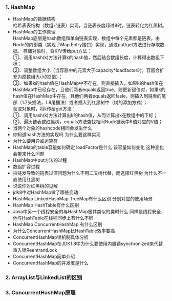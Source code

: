 ### 1. HashMap
* HashMap的数据结构  
哈希表表结构（数组+链表）实现，当链表长度超过8时，链表转化为红黑树。
* HashMap的工作原理  
HashMap底层是hash数组和单向链表实现，数组中每个元素都是链表，由Node的内部类（实现了Map.Entry接口）实现，通过put/get方法进行存取数据。
存储对象时，将K/V传给put方法：  
①、调用hash(k)方法计算k的hash值，然后结合数组长度，计算得出数组下标；  
②、调整数组大小（当容器中的元素大于capacity*loadfactor时，容器会扩充为原数组大小的2倍）；  
③、如果k的hash值在HashMap中不存在，则直接插入，如果k的hash值在HashMap中已经存在，且他们两者equals返回true，则更新键值对，如果k的hash值在HashMap中存在，且他们两者equals返回fasle，则插入到链表的尾部（1.7头插法，1.8尾插法）或者插入到红黑树中（树的添加方式）；  
获取对象时，将k传给get方法：  
①、调用hash(k)方法计算出k的hash值，从而计算出k在数组中的下标；  
②、遍历链表或红黑树，equals方法查找相同Node链表中K值对应的V值； 
* 当两个对象的hashcode相同会发生什么
* 你知道hash方法的实现吗 为什么要这样实现
* 为什么要用异或运算符
* HashMap的table容量如何确定 loadFactor是什么 该容量如何变化 这种变化会带来什么问题
* HashMap中put方法的过程
* 数组扩容过程
* 拉链发导致的链表过深问题为什么不用二叉树代替，而选择红黑树 为什么不一直使用红黑树
* 说说你对红黑树的见解
* jdk8中对HashMap做了哪些变动
* HashMap LinkedHashMap TreeMap有什么区别 分别对应的使用场景
* HashMap HashTable有什么区别
* Java中另一个线程安全的与HashMap极其类似的类时什么 同样是线程安全，他与HashTable在线程同步上有什么不同
* HashMap ConcurrentHashMap 有什么区别
* 为什么ConcurrentHashMap比HashTable效率要高
* ConcurrentHashMap锁机制具体分析
* ConcurrentHashMap在JDK1.8中为什么要使用内置锁synchronized来代替重入锁ReentrantLock
* ConcurrentHashMap简单介绍
* ConcurrentHashMap的并发度是什么
### 2. ArrayList与LinkedList的区别
### 3. ConcurrentHashMap原理
